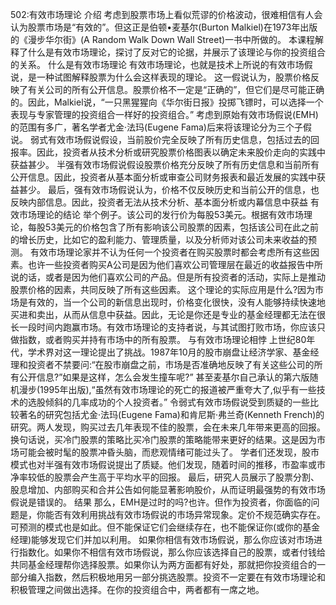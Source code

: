 502:有效市场理论
介绍
考虑到股票市场上看似荒谬的价格波动，很难相信有人会认为股票市场是“有效的”。但这正是伯顿•麦基尔(Burton Malkiel)在1973年出版的《漫步华尔街》(A Random Walk Down Wall Street)一书中所做的。
本课程解释了什么是有效市场理论，探讨了反对它的论据，并展示了该理论与你的投资组合的关系。
什么是有效市场理论
有效市场理论，也就是技术上所说的有效市场假说，是一种试图解释股票为什么会这样表现的理论。
这一假说认为，股票价格反映了有关公司的所有公开信息。股票价格不一定是“正确的”，但它们是尽可能正确的。因此，Malkiel说，“一只黑猩猩向《华尔街日报》投掷飞镖时，可以选择一个表现与专家管理的投资组合一样好的投资组合。”
考虑到原始有效市场假说(EMH)的范围有多广，著名学者尤金·法玛(Eugene Fama)后来将该理论分为三个子假说。
弱式有效市场假说假设，当前股价完全反映了所有历史信息，包括过去的回报率。因此，投资者从技术分析或研究股票价格图表以确定未来股价走向的实践中获益甚少。
半强有效市场假说假设股票价格充分反映了所有历史信息和当前所有公开信息。因此，投资者从基本面分析或审查公司财务报表和最近发展的实践中获益甚少。
最后，强有效市场假说认为，价格不仅反映历史和当前公开的信息，也反映内部信息。因此，投资者无法从技术分析、基本面分析或内幕信息中获益
有效市场理论的结论
举个例子。该公司的发行价为每股53美元。根据有效市场理论，每股53美元的价格包含了所有影响该公司股票的因素，包括该公司在此之前的增长历史，比如它的盈利能力、管理质量，以及分析师对该公司未来收益的预测。
有效市场理论家并不认为任何一个投资者在购买股票时都会考虑所有这些因素。也许一些投资者购买A公司是因为他们喜欢公司管理层在最近的收益报告中所说的话，或者是因为他们喜欢公司的产品。但是所有投资者的活动，实际上是推动股票价格的因素，共同反映了所有这些因素。
这个理论的实际应用是什么?因为市场是有效的，当一个公司的新信息出现时，价格变化很快，没有人能够持续快速地买进和卖出，从而从信息中获益。因此，无论是你还是专业的基金经理都无法在很长一段时间内跑赢市场。有效市场理论的支持者说，与其试图打败市场，你应该只做指数，或者购买并持有市场中的所有股票。
与有效市场理论相悖
上世纪80年代，学术界对这一理论提出了挑战。1987年10月的股市崩盘让经济学家、基金经理和投资者不禁要问:“在股市崩盘之前，市场是否准确地反映了有关这些公司的所有公开信息?”如果是这样，怎么会发生撞车呢?”
甚至麦基尔自己承认的第六版随机漫步(1995年出版),“虽然有效市场理论的死亡的报道被严重夸大了,似乎有一些技术的选股倾斜的几率成功的个人投资者。”
令弱式有效市场假说受到质疑的一些比较著名的研究包括尤金·法玛(Eugene Fama)和肯尼斯·弗兰奇(Kenneth French)的研究。两人发现，购买过去几年表现不佳的股票，会在未来几年带来更高的回报。换句话说，买冷门股票的策略比买冷门股票的策略能带来更好的结果。这是因为市场可能会被时髦的股票冲昏头脑，而悲观情绪可能过头了。
学者们还发现，股市模式也对半强有效市场假说提出了质疑。他们发现，随着时间的推移，市盈率或市净率较低的股票会产生高于平均水平的回报。
最后，研究人员展示了股票分割、股息增加、内部购买和合并公告如何能显著影响股价，从而证明最强势的有效市场假说是错误的。
结果
那么，EMH是过时的吗?也许。但作为投资者，你面临的问题是，你能否有效利用挑战有效市场假说的市场异常现象。定价不规范确实存在。可预测的模式也是如此。但不能保证它们会继续存在，也不能保证你(或你的基金经理)能够发现它们并加以利用。
如果你相信有效市场假说，那么你应该对市场进行指数化。如果你不相信有效市场假说，那么你应该选择自己的股票，或者付钱给共同基金经理帮你选择股票。如果你认为两方面都有好处，那就把你投资组合的一部分编入指数，然后积极地用另一部分挑选股票。投资不一定要在有效市场理论和积极管理之间做出选择。在你的投资组合中，两者都有一席之地。
